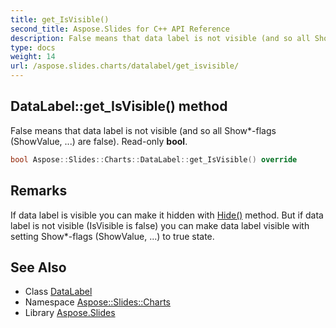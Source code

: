 ```yaml
---
title: get_IsVisible()
second_title: Aspose.Slides for C++ API Reference
description: False means that data label is not visible (and so all Show*-flags (ShowValue, ...) are false). Read-only bool.
type: docs
weight: 14
url: /aspose.slides.charts/datalabel/get_isvisible/
---
```

## DataLabel::get_IsVisible() method


False means that data label is not visible (and so all Show*-flags (ShowValue, ...) are false). Read-only **bool**.

```cpp
bool Aspose::Slides::Charts::DataLabel::get_IsVisible() override
```

## Remarks


If data label is visible you can make it hidden with [Hide()](../hide/) method. But if data label is not visible (IsVisible is false) you can make data label visible with setting Show*-flags (ShowValue, ...) to true state. 
## See Also

* Class [DataLabel](../)
* Namespace [Aspose::Slides::Charts](../../)
* Library [Aspose.Slides](../../../)